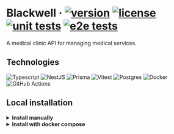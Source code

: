 # Blackwell &middot; [![version](https://img.shields.io/github/package-json/v/felipecomarques/blackwell)](./package.json) [![license](https://img.shields.io/github/license/felipecomarques/blackwell)](./LICENSE.md) [![unit tests](https://img.shields.io/github/actions/workflow/status/felipecomarques/blackwell/run-unit-tests.yml?branch=main&event=push&logo=vitest&logoColor=%23ffffff&label=unit%20tests)](https://github.com/felipecomarques/blackwell/actions/workflows/run-unit-tests.yml) [![e2e tests](https://img.shields.io/github/actions/workflow/status/felipecomarques/blackwell/run-e2e-tests.yml?branch=main&event=push&style=flat&logo=vitest&logoColor=white&label=e2e%20tests)](https://github.com/felipecomarques/blackwell/actions/workflows/run-e2e-tests.yml)

A medical clinic API for managing medical services.

## Technologies
<!-- [![Technologies](https://skillicons.dev/icons?i=ts,prisma,nestjs,postgres,vitest)](./package.json) -->
![Typescript](https://img.shields.io/badge/Typescript-blue?style=for-the-badge&logo=Typescript&logoColor=white
)
![NestJS](https://img.shields.io/badge/NestJS-%23ff3232?style=for-the-badge&logo=NestJS&logoColor=white
)
![Prisma](https://img.shields.io/badge/Prisma-%2320b2aa?style=for-the-badge&logo=Prisma&logoColor=white
)
![Vitest](https://img.shields.io/badge/Vitest-%259b19?style=for-the-badge&logo=Vitest&logoColor=white
)
![Postgres](https://img.shields.io/badge/Postgres-%23585ce4?style=for-the-badge&logo=PostgreSQL&logoColor=white
)
![Docker](https://img.shields.io/badge/Docker-blue?style=for-the-badge&logo=docker&logoColor=white
)
![GitHub Actions](https://img.shields.io/badge/GitHub%20Actions-grey?style=for-the-badge&logo=githubactions&logoColor=white)

## Local installation

<details>
<summary><strong>Install manually</strong></summary>

### Prerequisites
- Install [node.js](https://nodejs.org/en).
- Install [pnpm](https://pnpm.io/pt/installation) (optional).

### Local setup
    
To run this project locally, follow these steps:
1. Clone the repository:
```bash
git clone <repository-url>
```

2. Navigate to the project directory:
```bash
cd <project-directory>
```

3. Install dependencies:
```bash
# Using npm
npm install

# Using pnpm
pnpm install
```

4. Install dependencies:
```bash
# Using npm
npm prisma generate

# Using pnpm
pnpm prisma generate
```

5. Generate JWT - RS256 Keys:
```bash
# Generate private and public key
openssl genpkey -algorithm RSA -out private_key.pem -pkeyopt rsa_keygen_bits:2048
openssl rsa -pubout -in private_key.pem -out public_key.pem

# Generate base64 versions of the key
openssl base64 -in private_key.pem -out private_key_base64.txt
openssl base64 -in public_key.pem -out public_key_base64.txt
```

6. Create a `.env` file (you can follow the [example](./.env.exemple)):
```bash
DATABASE_URL="postgres://your-user-name:your-password@your-hostname:5432/your-database-name"
JWT_PRIVATE_KEY="your-jwt-private-key-in-base64"
JWT_PUBLIC_KEY="your-jwt-public-key-in-base64"
PORT=8080
```

6. Build the application:
```bash
# Using npm
npm build

# Using pnpm
pnpm build
```

7. Run the application:
```bash
# Using npm
npm start:prod

# Using pnpm
pnpm start:prod
```

8. Access the application in the localhost

</details>

<details>
<summary><strong>Install with docker compose</strong></summary>

### Prerequisites

- Install [docker](https://www.docker.com/products/docker-desktop/).

### Docker setup
To run this project locally, follow these steps:
1. Clone the repository:
```bash
git clone <repository-url>
```

2. Navigate to the project directory:
```bash
cd <project-directory>
```

3. Generate JWT - RS256 Keys:
```bash
# Generate private and public key
openssl genpkey -algorithm RSA -out private_key.pem -pkeyopt rsa_keygen_bits:2048
openssl rsa -pubout -in private_key.pem -out public_key.pem

# Generate base64 versions of the key
openssl base64 -in private_key.pem -out private_key_base64.txt
openssl base64 -in public_key.pem -out public_key_base64.txt
```

4. Create a `.env` file (you can follow the [example](./.env.exemple)):
```bash
JWT_PRIVATE_KEY="your-jwt-private-key-in-base64"
JWT_PUBLIC_KEY="your-jwt-public-key-in-base64"
```

5. Run the docker compose:
```bash
docker-compose up --build -d
```

6. Access the application in the localhost

</details>
